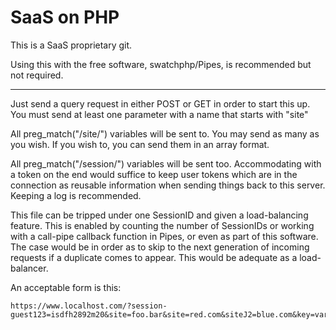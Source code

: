 # SaaS on PHP
This is a SaaS proprietary git.

Using this with the free software, swatchphp/Pipes, is recommended but not required.

-------
Just send a query request in either POST or GET in order to start this up.
You must send at least one parameter with a name that starts with "site"

All preg_match("/site/") variables will be sent to. You may send as many as you wish.
If you wish to, you can send them in an array format.

All preg_match("/session/") variables will be sent too. Accommodating with a token on the end
would suffice to keep user tokens which are in the connection as reusable information when
sending things back to this server. Keeping a log is recommended.

This file can be tripped under one SessionID and given a load-balancing feature. This is
enabled by counting the number of SessionIDs or working with a call-pipe callback function
in Pipes, or even as part of this software. The case would be in order as to skip to the
next generation of incoming requests if a duplicate comes to appear. This would be adequate
as a load-balancer.

An acceptable form is this:

    https://www.localhost.com/?session-guest123=isdfh2892m20&site=foo.bar&site=red.com&siteJ2=blue.com&key=variable
